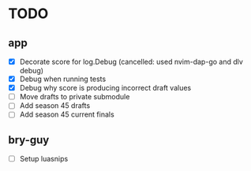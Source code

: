 # TODO

## app

- [x] Decorate score for log.Debug (cancelled: used nvim-dap-go and dlv debug)
- [x] Debug when running tests
- [x] Debug why score is producing incorrect draft values
- [ ] Move drafts to private submodule
- [ ] Add season 45 drafts
- [ ] Add season 45 current finals

## bry-guy

- [ ] Setup luasnips
